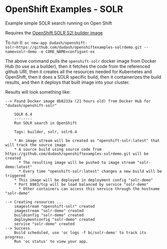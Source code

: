 # OpenShift Examples - SOLR
Example simple SOLR search running on Open Shift

Requires the [OpenShift SOLR S2I builder image](https://github.com/dudash/openshift-solr)

To run it:
`oc new-app dudash/openshift-solr~https://github.com/dudash/openshiftexamples-solrdemo.git --name=solr-demo -e CORE_NAME=configset-ex`

The above command pulls the `openshift-solr` docker image from Docker Hub (to use as a builder), then it fetches the code from the referenced github URI, then it creates all the resources needed for Kubernetes and OpenShift, then it does a SOLR specific build, then it containerizes the build results, and then it deploys that built image into your cluster.

Results will look something like:
```
--> Found Docker image 8b8233a (21 hours old) from Docker Hub for "dudash/openshift-solr"

    SOLR 6.4 
    -------- 
    Run SOLR search in OpenShift

    Tags: builder, solr, solr6.4

    * An image stream will be created as "openshift-solr:latest" that will track the source image
    * A source build using source code from https://github.com/dudash/openshiftexamples-solrdemo.git will be created
      * The resulting image will be pushed to image stream "solr-demo:latest"
      * Every time "openshift-solr:latest" changes a new build will be triggered
    * This image will be deployed in deployment config "solr-demo"
    * Port 8983/tcp will be load balanced by service "solr-demo"
      * Other containers can access this service through the hostname "solr-demo"

--> Creating resources ...
    imagestream "openshift-solr" created
    imagestream "solr-demo" created
    buildconfig "solr-demo" created
    deploymentconfig "solr-demo" created
    service "solr-demo" created
--> Success
    Build scheduled, use 'oc logs -f bc/solr-demo' to track its progress.
    Run 'oc status' to view your app.
 ```

